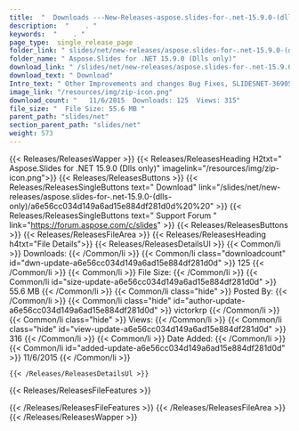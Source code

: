 ```yaml
---
title:  "  Downloads ---New-Releases-aspose.slides-for-.net-15.9.0-(dlls-only) . " 
description:  "    . " 
keywords:  "    . " 
page_type:  single_release_page
folder_link: " slides/net/new-releases/aspose.slides-for-.net-15.9.0-(dlls-only)/"
folder_name: " Aspose.Slides for .NET 15.9.0 (Dlls only)"
download_link: " /slides/net/new-releases/aspose.slides-for-.net-15.9.0-(dlls-only)/a6e56cc034d149a6ad15e884df281d0d"
download_text: " Download"
Intro_text: " Other Improvements and changes Bug Fixes, SLIDESNET-36905 - Incorrect color v..."
image_link: "/resources/img/zip-icon.png"
download_count: "   11/6/2015  Downloads: 125  Views: 315"
file_size: "  File Size: 55.6 MB "
parent_path: "slides/net"
section_parent_path: "slides/net"
weight: 573
---
```


{{< Releases/ReleasesWapper >}}
  {{< Releases/ReleasesHeading H2txt=" Aspose.Slides for .NET 15.9.0 (Dlls only)" imagelink="/resources/img/zip-icon.png">}}
  {{< Releases/ReleasesButtons >}}
    {{< Releases/ReleasesSingleButtons text=" Download" link="/slides/net/new-releases/aspose.slides-for-.net-15.9.0-(dlls-only)/a6e56cc034d149a6ad15e884df281d0d%20%20" >}}
    {{< Releases/ReleasesSingleButtons text=" Support Forum " link="https://forum.aspose.com/c/slides" >}}
  {{< Releases/ReleasesButtons >}}
  {{< Releases/ReleasesFileArea >}}
    {{< Releases/ReleasesHeading h4txt="File Details">}}
    {{< Releases/ReleasesDetailsUl >}}
            {{< Common/li  >}} Downloads: {{< /Common/li >}} 
      {{< Common/li class="downloadcount" id="dwn-update-a6e56cc034d149a6ad15e884df281d0d" >}} 125 {{< /Common/li >}} 
      {{< Common/li  >}} File Size: {{< /Common/li >}} 
      {{< Common/li id="size-update-a6e56cc034d149a6ad15e884df281d0d" >}} 55.6 MB {{< /Common/li >}} 
      {{< Common/li  class="hide" >}} Posted By: {{< /Common/li >}} 
      {{< Common/li class="hide" id="author-update-a6e56cc034d149a6ad15e884df281d0d" >}} victorkrp {{< /Common/li >}} 
      {{< Common/li class="hide"  >}} Views: {{< /Common/li >}} 
      {{< Common/li class="hide" id="view-update-a6e56cc034d149a6ad15e884df281d0d" >}} 316 {{< /Common/li >}} 
      {{< Common/li  >}} Date Added: {{< /Common/li >}} 
      {{< Common/li id="added-update-a6e56cc034d149a6ad15e884df281d0d" >}} 11/6/2015 {{< /Common/li >}} 

    {{< /Releases/ReleasesDetailsUl >}}

  {{< Releases/ReleasesFileFeatures >}}
      
  {{< /Releases/ReleasesFileFeatures >}}
 {{< /Releases/ReleasesFileArea >}}
{{< /Releases/ReleasesWapper >}}


